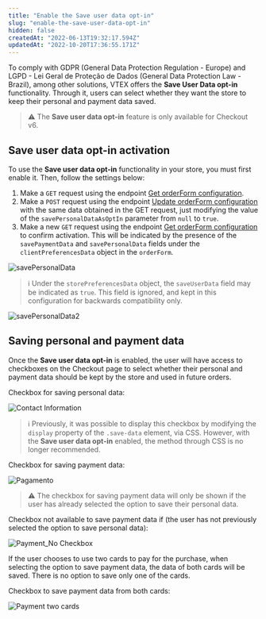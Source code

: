 ```yaml
---
title: "Enable the Save user data opt-in"
slug: "enable-the-save-user-data-opt-in"
hidden: false
createdAt: "2022-06-13T19:32:17.594Z"
updatedAt: "2022-10-20T17:36:55.171Z"
---
```


To comply with GDPR (General Data Protection Regulation - Europe) and LGPD - Lei Geral de Proteção de Dados (General Data Protection Law - Brazil), among other solutions, VTEX offers the **Save User Data opt-in** functionality. Through it, users can select whether they want the store to keep their personal and payment data saved.

>⚠️ The **Save user data opt-in** feature is only available for Checkout v6.

## Save user data opt-in activation

To use the **Save user data opt-in** functionality in your store, you must first enable it. Then, follow the settings below:

1. Make a `GET` request using the endpoint [Get orderForm configuration](https://developers.vtex.com/docs/api-reference/checkout-api#get-/api/checkout/pvt/configuration/orderForm).
2. Make a `POST` request using the endpoint [Update orderForm configuration](https://developers.vtex.com/docs/api-reference/checkout-api#post-/api/checkout/pvt/configuration/orderForm) with the same data obtained in the GET request, just modifying the value of the `savePersonalDataAsOptIn` parameter from `null` to `true`.
3. Make a new `GET` request using the endpoint [Get orderForm configuration](https://developers.vtex.com/docs/api-reference/checkout-api#get-/api/checkout/pvt/configuration/orderForm) to confirm activation. This will be indicated by the presence of the `savePaymentData` and `savePersonalData` fields under the `clientPreferencesData` object in the `orderForm`.

![savePersonalData](https://cdn.jsdelivr.net/gh/vtexdocs/dev-portal-content@main/images/enable-the-save-user-data-opt-in-0.PNG)

> ℹ️ Under the `storePreferencesData` object, the `saveUserData` field may be indicated as `true`. This field is ignored, and kept in this configuration for backwards compatibility only.

![savePersonalData2](https://cdn.jsdelivr.net/gh/vtexdocs/dev-portal-content@main/images/enable-the-save-user-data-opt-in-1.PNG)

## Saving personal and payment data

Once the **Save user data opt-in** is enabled, the user will have access to checkboxes on the Checkout page to select whether their personal and payment data should be kept by the store and used in future orders.

Checkbox for saving personal data:

![Contact Information](https://cdn.jsdelivr.net/gh/vtexdocs/dev-portal-content@main/images/enable-the-save-user-data-opt-in-2.png)

> ℹ️ Previously, it was possible to display this checkbox by modifying the `display` property of the `.save-data` element, via CSS. However, with the **Save user data opt-in** enabled, the method through CSS is no longer recommended.

Checkbox for saving payment data:

![Pagamento](https://cdn.jsdelivr.net/gh/vtexdocs/dev-portal-content@main/images/enable-the-save-user-data-opt-in-3.PNG)

>⚠️ The checkbox for saving payment data will only be shown if the user has already selected the option to save their personal data.

Checkbox not available to save payment data if (the user has not previously selected the option to save personal data):

![Payment\_No Checkbox](https://cdn.jsdelivr.net/gh/vtexdocs/dev-portal-content@main/images/enable-the-save-user-data-opt-in-4.png)

If the user chooses to use two cards to pay for the purchase, when selecting the option to save payment data, the data of both cards will be saved. There is no option to save only one of the cards.

Checkbox to save payment data from both cards:

![Payment two cards](https://cdn.jsdelivr.net/gh/vtexdocs/dev-portal-content@main/images/enable-the-save-user-data-opt-in-5.png)

